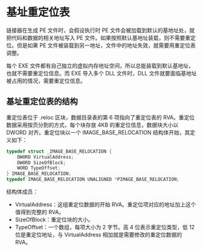 # 基址重定位表

链接器在生成 PE 文件时，会假设执行时 PE 文件会被加载到默认的基地址处，就把代码和数据的相关地址写入 PE 文件。如果按照默认基地址装载，则不需要重定位。但是如果 PE 文件被装载到另一地址，文件中的地址失效，就需要用重定位表调整。

每个 EXE 文件都有自己独立的虚拟内存地址空间，所以总能装载到默认基地址，也就不需要重定位信息。而 EXE 导入多个 DLL 文件时，DLL 文件就要面临基地址被占用的情况，需要重定位信息。

## 基址重定位表的结构

重定位表位于 .reloc 区块，数据目录表的第 6 项指向了重定位表的 RVA。重定位数据采用按页分割的方式，每个块存放 4KB 的重定位信息，数据块大小以 DWORD 对齐。重定位块以一个 IMAGE_BASE_RELOCATION 结构体开始，其定义如下：

```c++
typedef struct _IMAGE_BASE_RELOCATION {
    DWORD VirtualAddress;
    DWORD SizeOfBlock;
    WORD TypeOffset;
} IMAGE_BASE_RELOCATION;
typedef IMAGE_BASE_RELOCATION UNALIGNED *PIMAGE_BASE_RELOCATION;
```

结构体成员：

- VirtualAddress：这组重定位数据的开始 RVA。重定位项对应的地址加上这个值得到完整的 RVA。
- SizeOfBlock：重定位块的大小。
- TypeOffset：一个数组，每项大小为 2 字节。高 4 位表示重定位类型，低 12 位是重定位地址，与 VirtualAddress 相加就是需要修改的重定位数据的 RVA。

